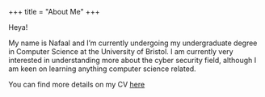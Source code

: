 +++
title = "About Me"
+++

Heya! 

My name is Nafaal and I’m currently undergoing my undergraduate degree in Computer Science at the University of Bristol. I am currently very interested in understanding more about the cyber security field, although I am keen on learning anything computer science related.

You can find more details on my CV [here](https://nafaal.com/cv/)



